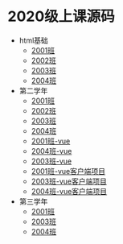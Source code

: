 # 2020级上课源码

- html基础
  - [2001班](/2001html/)
  - [2002班](/2002html/)
  - [2003班](/2003html/)
  - [2004班](/2004html/)
- 第二学年
  - [2001班](/2001web/)
  - [2002班](/2002web/)
  - [2003班](/2003web/)
  - [2004班](/2004web/)
  - [2001班-vue](/2001vue/)
  - [2004班-vue](/2004vue/)
  - [2003班-vue](/2003vue/)
  - [2001班-vue客户端项目](/2001-vuecli-projects/vue-router-vuex/)
  - [2003班-vue客户端项目](/2003-vuecli-projects/vue-router-vuex/)
  - [2004班-vue客户端项目](/2004-vuecli-projects/vuecli-router-vuex/)
- 第三学年
  - [2001班](/2001vue-total/)
  - [2003班](/2003vue-total/)
  - [2004班](/2004vue2-total/)
